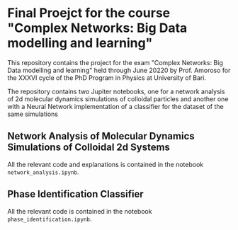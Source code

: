 # Final Proejct for the course "Complex Networks: Big Data modelling and learning"

This repository contains the project for the exam "Complex Networks: Big Data modelling and learning"
held through June 20220 by Prof. Amoroso for the XXXVI cycle of the PhD Program in Physics at University of Bari.

The repository contains two Jupiter notebooks, one for a network analysis of 2d molecular dynamics simulations of colloidal particles
and another one with a Neural Network implementation of a classifier for the dataset of the same simulations

## Network Analysis of Molecular Dynamics Simulations of Colloidal 2d Systems

All the relevant code and explanations is contained in the notebook `network_analysis.ipynb`.

## Phase Identification Classifier

All the relevant code is contained in the notebook `phase_identification.ipynb`.